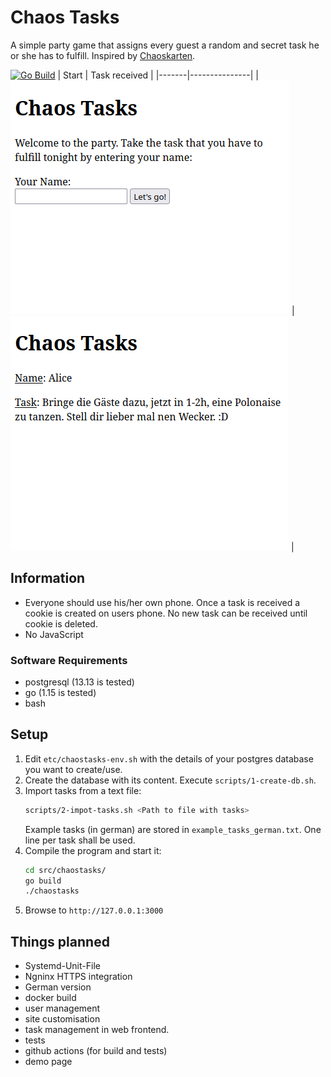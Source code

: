 # Chaos Tasks
A simple party game that assigns every guest a random and secret task he or she has to fulfill. Inspired by [Chaoskarten](https://www.chaoskarten.de/).

[![Go Build](https://github.com/unpeeled/chaos-tasks-game/actions/workflows/go.yml/badge.svg)](https://github.com/unpeeled/chaos-tasks-game/actions/workflows/go.yml)
| Start | Task received |
|-------|---------------|
|![Start Screen](doc/img/start.png) | ![Task Screen](doc/img/task.png) |

## Information
- Everyone should use his/her own phone. Once a task is received a cookie is created on users phone. No new task can be received until cookie is deleted.
- No JavaScript

### Software Requirements
- postgresql (13.13 is tested)
- go (1.15 is tested)
- bash

## Setup
1. Edit `etc/chaostasks-env.sh` with the details of your postgres database you want to create/use.
2. Create the database with its content. Execute `scripts/1-create-db.sh`.
3. Import tasks from a text file:
    ```bash
    scripts/2-impot-tasks.sh <Path to file with tasks>
    ```
    Example tasks (in german) are stored in `example_tasks_german.txt`.
    One line per task shall be used.
4. Compile the program and start it:
    ```bash
    cd src/chaostasks/
    go build
    ./chaostasks
    ```
5. Browse to `http://127.0.0.1:3000`

## Things planned
- Systemd-Unit-File
- Ngninx HTTPS integration
- German version
- docker build
- user management
- site customisation
- task management in web frontend.
- tests
- github actions (for build and tests)
- demo page
